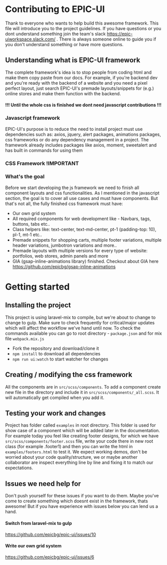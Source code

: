 # Contributing to EPIC-UI

Thank to everyone who wants to help build this awesome framework. This file will introduce you to the project guidelines.
If you have questions or you dont understand something join the team's slack https://epic-uiworkspace.slack.com/ .
There is always someone online to guide you if you don't understand something or have more questions.

## Understanding what is EPIC-UI framework
The complete framework's idea is to stop people from coding html and make them copy paste from our docs.
For example, if you're backend dev and you're ready with the backend of a website and you need a pixel perfect layout,
just search EPIC-UI's premade layouts/snippets for (e.g.) online stores and make them function with the backend. 
#### !!! Until the whole css is finished we dont need javascript contributions !!!
### Javascript framework
EPIC-UI's purpose is to reduce the need to install project must use dependencies such as:
axios, jquery, alert packages, animations packages, css frameworks or do any dependency management in a project.
The framework already includes packages like axios, moment, sweetalert and has built in commands for using them
### CSS Framework !IMPORTANT
### What's the goal
Before we start developing the js framework we need to finish all component layouts and css functionalities.
As I mentioned in the javascript section, the goal is to cover all use cases and must have components. But that's not all,
the fully finished css framework must have:
- Our own grid system
- All required components for web development like - Navbars, tags, buttons, tabs etc..
- Class helpers like: text-center, text-md-center, pt-1 (padding-top: 10), pl-1, mt-1 etc..
- Premade snippets for shopping carts, multiple footer variations, multiple header variations, jumbotron variations and more..
- Premade layouts with multiple versions for every type of website: portfolios, web stores, admin panels and more
- GIA (gsap-inline-animations library) finished. Checkout about GIA here https://github.com/epicbg/gsap-inline-animations

# Getting started

## Installing the project
This project is using laravel-mix to compile, but we're about to change to change to gulp.
Make sure to check frequently for critical/major updates which will affect the workflow we've hand until now.
To check the commands available you can go to root directory - `package.json` and for mix file `webpack.mix.js`

- Fork the repository and download/clone it
- `npm install` to download all dependencies
- `npm run ui:watch` to start watcher for changes


## Creating / modifying the css framework
All the components are in `src/scss/components`. To add a component create new file in the directory and include it in `src/scss/components/_all.scss`. It will automatically get compiled when you add it.

## Testing your work and changes
Project has folder called `examples` in root directory. This folder is used for show case of a component which will be added later in the documentation. For example today you feel like creating footer designs, for which we have `src/scss/components/footer.scss` file, write your code there in new root class (for example .footer1) and then you can write the html in `examples/footers.html` to test it. We expect working demos, don't be worried about your code quality/structure, we or maybe another collaborator are inspect everything line by line and fixing it to match our expectations.

## Issues we need help for
Don't push yourself for these issues if you want to do them. Maybe you've come to create something which doesnt exist in the framework, thats awesome! But if you have experience with issues below you can lend us a hand.

#### Switch from laravel-mix to gulp
https://github.com/epicbg/epic-ui/issues/10

#### Write our own grid system
https://github.com/epicbg/epic-ui/issues/6
